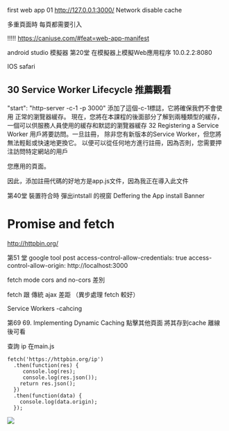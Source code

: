 first web app
01 
http://127.0.0.1:3000/
Network disable cache


多重頁面時 每頁都需要引入
<link rel="manifest" href="/manifest.json">

!!!!!
https://caniuse.com/#feat=web-app-manifest

android studio 模擬器
第20堂 在模擬器上模擬Web應用程序
10.0.2.2:8080


IOS safari
  <meta name="apple-mobile-web-app-capable" content="yes">
  <meta name="apple-mobile-web-status-bar-style" content="black">
  <meta name="apple-mobile-web-app-title" content="PWAGram">
  <link rel="apple-touch-icon" href="/src/images/icons/app-icon-144x144.png" sizes="144x144">
  <meta name="msapplication-TileImage" content="/src/images/icons/app-icon-144x144.png">
  <meta name="msapplication-TileColor" content="#fff">
  <meta name="theme-color" content="#3f51b5">

 ##  30 Service Worker Lifecycle 推薦觀看

"start": "http-server -c-1 -p 3000"
添加了這個-c-1標誌，它將確保我們不會使用  正常的瀏覽器緩存。
現在，您將在本課程的後面部分了解到兩種類型的緩存，一個可以供服務人員使用的緩存和默認的瀏覽器緩存
32 Registering a Service Worker
用戶將要訪問。一旦註冊，
除非您有新版本的Service Worker，但您將無法輕鬆或快速地更換它。
以便可以從任何地方進行註冊，因為否則，您需要押注訪問特定網站的用戶

您應用的頁面。

因此，添加註冊代碼的好地方是app.js文件，因為我正在導入此文件


第40堂 裝置符合時 彈出intstall 的視窗
Deffering the App install Banner



# Promise and fetch
http://httpbin.org/

第51 堂 
google tool post 
access-control-allow-credentials: true
access-control-allow-origin: http://localhost:3000

fetch     mode cors and no-cors 差別

fetch 跟 傳統 ajax 差距 （異步處理 fetch 較好）


Service Workers -cahcing

第69
69. Implementing Dynamic Caching
點擊其他頁面 將其存到cache 離線後可看

查詢 ip 在main.js
```
fetch('https://httpbin.org/ip')
  .then(function(res) {
     console.log(res);
     console.log(res.json());
    return res.json();
  })
  .then(function(data) {
    console.log(data.origin);
  });
```
<!-- ![](https://i.ytimg.com/vi/tVIUQHbj6cg/hqdefault.jpg) -->


![](https://i.ytimg.com/vi/tVIUQHbj6cg/hqdefault.jpg)
